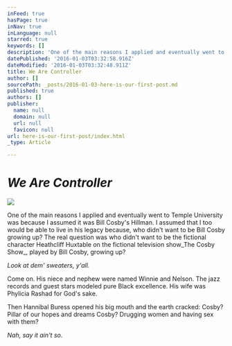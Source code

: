 ```yaml
---
inFeed: true
hasPage: true
inNav: true
inLanguage: null
starred: true
keywords: []
description: 'One of the main reasons I applied and eventually went to Temple University was because I assumed it was Bill Cosby’s Hillman. I assumed that I too would be able to live in his legacy because, who didn’t want to be Bill Cosby growing up? The real question was who didn’t want to be the fictional character Heathcliff Huxtable on the fictional television show The Cosby Show, played by Bill Cosby, growing up? Look at dem’ sweaters, y’all. Come on. His niece and nephew were named Winnie and Nelson. The jazz records and guest stars modeled pure Black excellence. His wife was Phylicia Rashad for God’s sake. Then Hannibal Buress opened his big mouth and the earth cracked: Cosby? Pillar of our hopes and dreams Cosby? Drugging women and having sex with them? Nah, say it ain’t so.'
datePublished: '2016-01-03T03:32:58.916Z'
dateModified: '2016-01-03T03:32:48.911Z'
title: We Are Controller
author: []
sourcePath: _posts/2016-01-03-here-is-our-first-post.md
published: true
authors: []
publisher:
  name: null
  domain: null
  url: null
  favicon: null
url: here-is-our-first-post/index.html
_type: Article

---
```

# _We Are Controller_
![](https://the-grid-user-content.s3-us-west-2.amazonaws.com/fc4377e8-e47c-4b57-b4c5-d9159f593d25.png)

One of the main reasons I applied and eventually went to Temple University was because I assumed it was Bill Cosby's Hillman. I assumed that I too would be able to live in his legacy because, who didn't want to be Bill Cosby growing up? The real question was who didn't want to be the fictional character Heathcliff Huxtable on the fictional television show_The Cosby Show_, played by Bill Cosby, growing up?

_Look at dem' sweaters, y'all._

Come on. His niece and nephew were named Winnie and Nelson. The jazz records and guest stars modeled pure Black excellence. His wife was Phylicia Rashad for God's sake.

Then Hannibal Buress opened his big mouth and the earth cracked: Cosby? Pillar of our hopes and dreams Cosby? Drugging women and having sex with them?

_Nah, say it ain't so_.